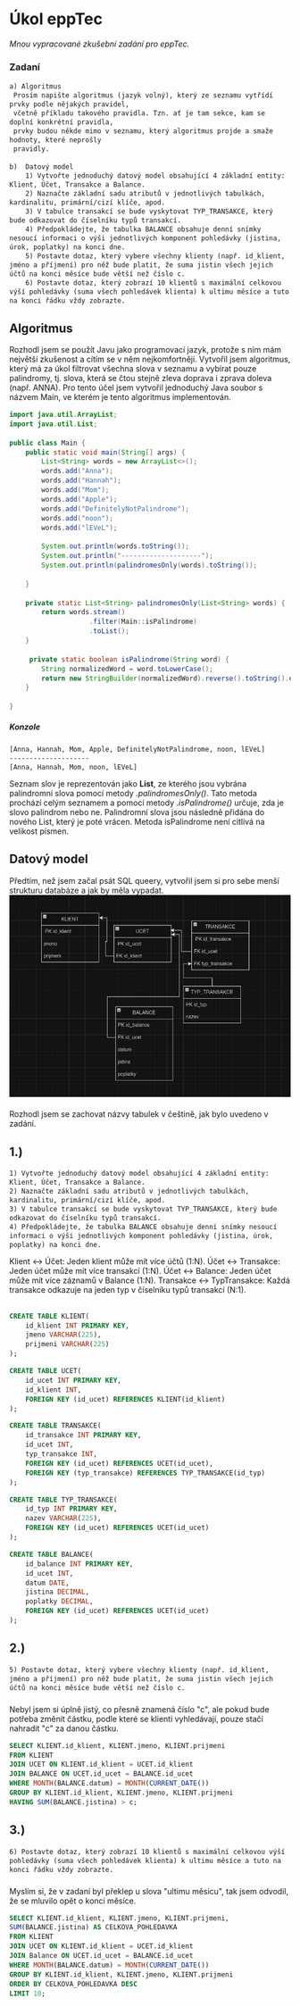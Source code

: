 # Úkol eppTec
_Mnou vypracované zkušební zadání pro eppTec._

### Zadaní

```
a) Algoritmus
 Prosím napište algoritmus (jazyk volný), který ze seznamu vytřídí prvky podle nějakých pravidel,
 včetně příkladu takového pravidla. Tzn. ať je tam sekce, kam se doplní konkrétní pravidla, 
 prvky budou někde mimo v seznamu, který algoritmus projde a smaže hodnoty, které neprošly
 pravidly.

b)  Datový model
    1) Vytvořte jednoduchý datový model obsahující 4 základní entity: Klient, Účet, Transakce a Balance.
    2) Naznačte základní sadu atributů v jednotlivých tabulkách, kardinalitu, primární/cizí klíče, apod.
    3) V tabulce transakcí se bude vyskytovat TYP_TRANSAKCE, který bude odkazovat do číselníku typů transakcí.
    4) Předpokládejte, že tabulka BALANCE obsahuje denní snímky nesoucí informaci o výši jednotlivých komponent pohledávky (jistina, úrok, poplatky) na konci dne.
    5) Postavte dotaz, který vybere všechny klienty (např. id_klient, jméno a příjmení) pro něž bude platit, že suma jistin všech jejich účtů na konci měsíce bude větší než číslo c.
    6) Postavte dotaz, který zobrazí 10 klientů s maximální celkovou výší pohledávky (suma všech pohledávek klienta) k ultimu měsíce a tuto na konci řádku vždy zobrazte.
```
##
## Algoritmus


Rozhodl jsem se použít Javu jako programovací jazyk, protože s ním mám největší zkušenost a cítím se v něm nejkomfortněji.
Vytvořil jsem algoritmus, který má za úkol filtrovat všechna slova v seznamu a vybírat pouze palindromy, tj. slova, která 
se čtou stejně zleva doprava i zprava doleva (např. ANNA). Pro tento účel jsem vytvořil jednoduchý Java soubor s názvem Main, 
ve kterém je tento algoritmus implementován.

```JAVA
import java.util.ArrayList;
import java.util.List;

public class Main {
    public static void main(String[] args) {
        List<String> words = new ArrayList<>();
        words.add("Anna");
        words.add("Hannah");
        words.add("Mom");
        words.add("Apple");
        words.add("DefinitelyNotPalindrome");
        words.add("noon");
        words.add("lEVeL");

        System.out.println(words.toString());
        System.out.println("--------------------");
        System.out.println(palindromesOnly(words).toString());

    }

    private static List<String> palindromesOnly(List<String> words) {
        return words.stream()
                    .filter(Main::isPalindrome)
                    .toList();
    }

     private static boolean isPalindrome(String word) {
        String normalizedWord = word.toLowerCase();
        return new StringBuilder(normalizedWord).reverse().toString().equals(normalizedWord);
    }

}
```
##### Konzole
```
[Anna, Hannah, Mom, Apple, DefinitelyNotPalindrome, noon, lEVeL]
--------------------
[Anna, Hannah, Mom, noon, lEVeL]
```
Seznam slov je reprezentován jako __List<String>__, ze kterého jsou vybrána palindromní slova pomocí metody _.palindromesOnly()_.
Tato metoda prochází celým seznamem a pomocí metody _.isPalindrome()_ určuje, zda je slovo palindrom nebo ne.
Palindromní slova jsou následně přidána do nového List<String>, který je poté vrácen.
Metoda isPalindrome není citlivá na velikost písmen.
##
## Datový model
Předtím, než jsem začal psát SQL queery, vytvořil jsem si pro sebe menší strukturu databáze a jak by měla vypadat.
![DB](/Images/DB.png)
####
Rozhodl jsem se zachovat názvy tabulek v češtině, jak bylo uvedeno v zadání.
## 1.) 
    1) Vytvořte jednoduchý datový model obsahující 4 základní entity: Klient, Účet, Transakce a Balance.
    2) Naznačte základní sadu atributů v jednotlivých tabulkách, kardinalitu, primární/cizí klíče, apod.
    3) V tabulce transakcí se bude vyskytovat TYP_TRANSAKCE, který bude odkazovat do číselníku typů transakcí.
    4) Předpokládejte, že tabulka BALANCE obsahuje denní snímky nesoucí informaci o výši jednotlivých komponent pohledávky (jistina, úrok, poplatky) na konci dne.

Klient ↔ Účet: Jeden klient může mít více účtů (1:N).
Účet ↔ Transakce: Jeden účet může mít více transakcí (1:N).
Účet ↔ Balance: Jeden účet může mít více záznamů v Balance (1:N).
Transakce ↔ TypTransakce: Každá transakce odkazuje na jeden typ v číselníku typů transakcí (N:1).
##
```SQL
CREATE TABLE KLIENT(
    id_klient INT PRIMARY KEY,
    jmeno VARCHAR(225),
    prijmeni VARCHAR(225)
);
```
```SQL
CREATE TABLE UCET(
    id_ucet INT PRIMARY KEY,
    id_klient INT,
    FOREIGN KEY (id_ucet) REFERENCES KLIENT(id_klient)
);
```

```SQL
CREATE TABLE TRANSAKCE(
    id_transakce INT PRIMARY KEY,
    id_ucet INT,
    typ_transakce INT,
    FOREIGN KEY (id_ucet) REFERENCES UCET(id_ucet),
    FOREIGN KEY (typ_transakce) REFERENCES TYP_TRANSAKCE(id_typ)
);
```

```SQL
CREATE TABLE TYP_TRANSAKCE(
    id_typ INT PRIMARY KEY,
    nazev VARCHAR(225),
    FOREIGN KEY (id_ucet) REFERENCES UCET(id_ucet)
);
```

```SQL
CREATE TABLE BALANCE(
    id_balance INT PRIMARY KEY,
    id_ucet INT,
    datum DATE,
    jistina DECIMAL,
    poplatky DECIMAL,
    FOREIGN KEY (id_ucet) REFERENCES UCET(id_ucet)
);
```
## 2.)
    5) Postavte dotaz, který vybere všechny klienty (např. id_klient, jméno a příjmení) pro něž bude platit, že suma jistin všech jejich účtů na konci měsíce bude větší než číslo c.
###
Nebyl jsem si úplně jistý, co přesně znamená číslo "c", ale 
pokud bude potřeba změnit částku, podle které se klienti vyhledávají, pouze stačí nahradit "c" za danou částku.
```SQL
SELECT KLIENT.id_klient, KLIENT.jmeno, KLIENT.prijmeni
FROM KLIENT
JOIN UCET ON KLIENT.id_klient = UCET.id_klient
JOIN BALANCE ON UCET.id_ucet = BALANCE.id_ucet
WHERE MONTH(BALANCE.datum) = MONTH(CURRENT_DATE())
GROUP BY KLIENT.id_klient, KLIENT.jmeno, KLIENT.prijmeni
HAVING SUM(BALANCE.jistina) > c;
```
## 3.)
    6) Postavte dotaz, který zobrazí 10 klientů s maximální celkovou výší pohledávky (suma všech pohledávek klienta) k ultimu měsíce a tuto na konci řádku vždy zobrazte.
###
Myslím si, že v zadaní byl překlep u slova "ultimu měsicu", tak jsem odvodil, že se mluvilo opět o konci měsíce.
```SQL
SELECT KLIENT.id_klient, KLIENT.jmeno, KLIENT.prijmeni,
SUM(BALANCE.jistina) AS CELKOVA_POHLEDAVKA
FROM KLIENT
JOIN UCET ON KLIENT.id_klient = UCET.id_klient
JOIN Balance ON UCET.id_ucet = BALANCE.id_ucet
WHERE MONTH(BALANCE.datum) = MONTH(CURRENT_DATE())
GROUP BY KLIENT.id_klient, KLIENT.jmeno, KLIENT.prijmeni
ORDER BY CELKOVA_POHLEDAVKA DESC
LIMIT 10;
```



